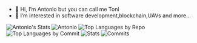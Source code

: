 - 👋 Hi, I’m Antonio but you can call me Toni
- 👀 I’m interested in software development,blockchain,UAVs and more...

![Antonio's Stats](https://github-readme-stats.vercel.app/api?username=Antonio822&theme=dark&show_icons=true&hide_border=true&count_private=false)
![Antonio](http://github-profile-summary-cards.vercel.app/api/cards/profile-details?username=Antonio822&theme=darcula)
![Top Languages by Repo](http://github-profile-summary-cards.vercel.app/api/cards/repos-per-language?username=Antonio822&theme=darcula)
![Top Languages by Commit](http://github-profile-summary-cards.vercel.app/api/cards/most-commit-language?username=Antonio822&theme=darcula)
![Stats](http://github-profile-summary-cards.vercel.app/api/cards/stats?username=Antonio822&theme=darcula)
![Commits](http://github-profile-summary-cards.vercel.app/api/cards/productive-time?username=Antonio822&theme=darcula&utcOffset=8)

